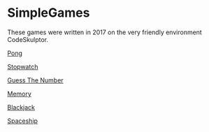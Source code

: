 # SimpleGames

These games were written in 2017 on the very friendly environment CodeSkulptor.

[Pong][1]

  [1]: http://www.codeskulptor.org/#user43_R8wqT6X0YK_6.py

[Stopwatch][2]

  [2]: http://www.codeskulptor.org/#user43_2K8yJmq57D_0.py
  
[Guess The Number][3]

  [3]: http://www.codeskulptor.org/#user43_dvkied74lJ_9.py
  
[Memory][4]

  [4]: http://www.codeskulptor.org/#user48_RX3KrOhBOGzlFpC.py
  
[Blackjack][5]

  [5]: http://www.codeskulptor.org/#user46_4Ed3FmNWKLJsduX_0.py

[Spaceship][6]

  [6]: http://www.codeskulptor.org/#user46_UfJNYszquNltPJH.py
  

